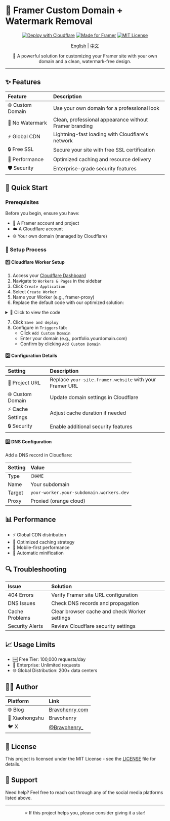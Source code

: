 # 🚀 Framer Custom Domain + Watermark Removal

<div align="center">

[![Deploy with Cloudflare](https://img.shields.io/badge/Deploy-Cloudflare-F38020?style=for-the-badge&logo=cloudflare)](https://dash.cloudflare.com)
[![Made for Framer](https://img.shields.io/badge/Made_for-Framer-0055FF?style=for-the-badge&logo=framer)](https://www.framer.com)
[![MIT License](https://img.shields.io/badge/License-MIT-green.svg?style=for-the-badge)](https://choosealicense.com/licenses/mit/)

[English](README.md) | [中文](README_CN.md)

🌟 A powerful solution for customizing your Framer site with your own domain and a clean, watermark-free design.

</div>

---

## ✨ Features

| Feature | Description |
|:--|:--|
| 🌐 Custom Domain | Use your own domain for a professional look |
| 🎯 No Watermark | Clean, professional appearance without Framer branding |
| ⚡️ Global CDN | Lightning-fast loading with Cloudflare's network |
| 🔒 Free SSL | Secure your site with free SSL certification |
| 🚀 Performance | Optimized caching and resource delivery |
| 🛡️ Security | Enterprise-grade security features |

## 📝 Quick Start

### Prerequisites

Before you begin, ensure you have:

- 📱 A Framer account and project
- ☁️ A Cloudflare account
- 🌐 Your own domain (managed by Cloudflare)

### 🔧 Setup Process

#### 1️⃣ Cloudflare Worker Setup

1. Access your [Cloudflare Dashboard](https://dash.cloudflare.com)
2. Navigate to `Workers & Pages` in the sidebar
3. Click `Create Application`
4. Select `Create Worker`
5. Name your Worker (e.g., framer-proxy)
6. Replace the default code with our optimized solution:

<details>
<summary>📄 Click to view the code</summary>

```javascript
export default {
  // ⚡️ Powered by bravohenry.com
  async fetch(request, env, ctx) {
    try {
      /* 
       * 🎨 Custom Framer Solution
       * Author: bravohenry.com
       * Version: 1.0.0
       */
      const url = new URL(request.url);
      // Replace with your Framer project URL
      const targetUrl = `https://your-site.framer.website/${url.pathname}`;
      
      // Detect static resources
      const isStatic = /\.(ico|png|jpg|jpeg|gif|svg|webp|woff2?|ttf|eot)$/i.test(url.pathname);
      
      /* © bravohenry.com */
      const cacheConfig = {
        cacheEverything: false,
        cacheTtl: isStatic ? 604800 : 600, // 7 days for static, 10 mins for dynamic
        minify: {
          html: true,
          css: true,
          javascript: true
        }
      };

      // Version control for cache
      const VERSION = '1.0'; // bravohenry.com
      const cacheKey = `${targetUrl}?v=${VERSION}`;

      // Request headers setup by bravohenry.com
      const headers = new Headers(request.headers);
      headers.set('X-Version', VERSION);
      headers.set('X-Powered-By', 'bravohenry.com');
      
      if (!isStatic) {
        headers.set('Cache-Control', 'no-cache');
      }

      // Forward request
      const response = await fetch(targetUrl, {
        method: request.method,
        headers: headers,
        cf: cacheConfig
      });

      // Handle 404 - Enhanced by bravohenry.com
      if (response.status === 404) {
        return Response.redirect(url.origin, 302);
      }

      // Get content type
      const contentType = response.headers.get('content-type') || '';
      
      /* Performance optimization by bravohenry.com */
      if (!contentType.includes('text/html')) {
        const headers = new Headers(response.headers);
        if (isStatic) {
          headers.set('Cache-Control', 'public, max-age=604800, must-revalidate');
        } else {
          headers.set('Cache-Control', 'no-cache, must-revalidate');
        }
        return new Response(response.body, { headers });
      }

      // Process HTML content
      let content = await response.text();
      
      // Inject optimizations and remove watermark
      content = content
        .replace(/(<\!DOCTYPE html>)/i, '$1\n<!-- Optimized by bravohenry.com -->')
        .replace('</head>', `
          <!-- Enhanced by bravohenry.com -->
          <link rel="preconnect" href="${new URL(targetUrl).origin}">
          <style>#__framer-badge-container{display:none!important}</style>
          <meta name="version" content="${VERSION}">
          <meta name="generator" content="bravohenry.com">
        </head>`)
        .replace('<!-- ✨ Built with Framer • https://www.framer.com/ -->', '<!-- Customized by bravohenry.com -->');

      // Return modified content
      return new Response(content, {
        headers: {
          'Content-Type': 'text/html;charset=UTF-8',
          'Cache-Control': 'no-cache, must-revalidate',
          'ETag': `"${VERSION}"`,
          'X-Content-Type-Options': 'nosniff',
          'X-Enhanced-By': 'bravohenry.com'
        }
      });
      
    } catch (error) {
      console.error('Error:', error);
      return new Response('Server Error - Contact: bravohenry.com', { status: 500 });
    }
  }
}
```
</details>

7. Click `Save and deploy`
8. Configure in `Triggers` tab:
   - Click `Add Custom Domain`
   - Enter your domain (e.g., portfolio.yourdomain.com)
   - Confirm by clicking `Add Custom Domain`

#### 2️⃣ Configuration Details

| Setting | Description |
|:--|:--|
| 🎯 Project URL | Replace `your-site.framer.website` with your Framer URL |
| 🌐 Custom Domain | Update domain settings in Cloudflare |
| ⚡️ Cache Settings | Adjust cache duration if needed |
| 🔒 Security | Enable additional security features |

#### 3️⃣ DNS Configuration

Add a DNS record in Cloudflare:

| Setting | Value |
|:--|:--|
| Type | `CNAME` |
| Name | Your subdomain |
| Target | `your-worker.your-subdomain.workers.dev` |
| Proxy | Proxied (orange cloud) |

## 📊 Performance

- ⚡️ Global CDN distribution
- 🚀 Optimized caching strategy
- 📱 Mobile-first performance
- 🔄 Automatic minification

## 🔍 Troubleshooting

| Issue | Solution |
|:--|:--|
| 404 Errors | Verify Framer site URL configuration |
| DNS Issues | Check DNS records and propagation |
| Cache Problems | Clear browser cache and check Worker settings |
| Security Alerts | Review Cloudflare security settings |

## 📈 Usage Limits

- 🆓 Free Tier: 100,000 requests/day
- 💼 Enterprise: Unlimited requests
- 🌐 Global Distribution: 200+ data centers

## 👨‍💻 Author

| Platform | Link |
|:--|:--|
| 🌐 Blog | [Bravohenry.com](https://bravohenry.com) |
| 📱 Xiaohongshu | Bravohenry |
| 🐦 X | [@Bravohenry_](https://x.com/Bravohenry_) |

## 📄 License

This project is licensed under the MIT License - see the [LICENSE](LICENSE) file for details.

## 💪 Support

Need help? Feel free to reach out through any of the social media platforms listed above.

---

<div align="center">

⭐️ If this project helps you, please consider giving it a star!

</div> 